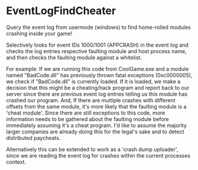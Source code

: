 # EventLogFindCheater
Query the event log from usermode (windows) to find home-rolled modules crashing inside your game!  

Selectively looks for event IDs 1000/1001 (APPCRASH) in the event log and checks the log entries respective faulting module and host process name, and then checks the faulting module against a whitelist.   

For example: If we are running this code from CoolGame.exe and a module named "BadCode.dll" has previously thrown fatal exceptions (0xc0000005), we check if "BadCode.dll" is currently loaded. If it is loaded, we make a decision that this might be a cheating/hack program and report back to our server since there are previous event log entries telling us this module has crashed our program. And, If there are multiple crashes with different offsets from the same module, it's more likely that the faulting module is a 'cheat module'. Since there are still exceptions to this code, more information needs to be gathered about the faulting module before immediately assuming it's a cheat program. I'd like to assume the majority larger companies are already doing this for the legal's sake and to detect distributed paycheats.  

Alternatively this can be extended to work as a 'crash dump uploader', since we are reading the event log for crashes within the current processes context. 
